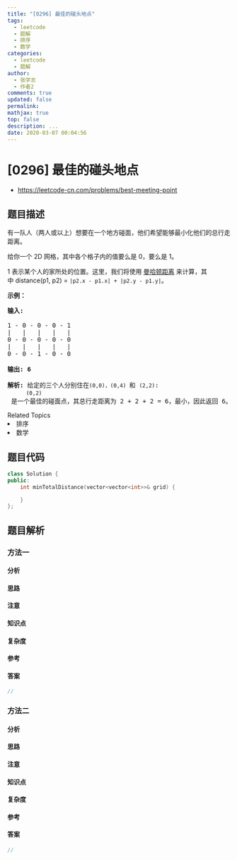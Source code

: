 ```yaml
---
title: "[0296] 最佳的碰头地点"
tags:
  - leetcode
  - 题解
  - 排序
  - 数学
categories:
  - leetcode
  - 题解
author:
  - 张学志
  - 作者2
comments: true
updated: false
permalink:
mathjax: true
top: false
description: ...
date: 2020-03-07 00:04:56
---
```



# [0296] 最佳的碰头地点
* https://leetcode-cn.com/problems/best-meeting-point


## 题目描述

<p>有一队人（两人或以上）想要在一个地方碰面，他们希望能够最小化他们的总行走距离。</p>

<p>给你一个 2D&nbsp;网格，其中各个格子内的值要么是&nbsp;0，要么是&nbsp;1。</p>

<p>1 表示某个人的家所处的位置。这里，我们将使用&nbsp;<a href="https://baike.baidu.com/item/%E6%9B%BC%E5%93%88%E9%A1%BF%E8%B7%9D%E7%A6%BB" target="_blank">曼哈顿距离</a>&nbsp;来计算，其中&nbsp;distance(p1, p2) = <code>|p2.x - p1.x| + |p2.y - p1.y|</code>。</p>

<p><strong>示例：</strong></p>

<pre><strong>输入:</strong> 

1 - 0 - 0 - 0 - 1
|   |   |   |   |
0 - 0 - 0 - 0 - 0
|   |   |   |   |
0 - 0 - 1 - 0 - 0

<strong>输出: 6 

解析: </strong>给定的三个人分别住在<code>(0,0)<span style="">，</span></code><code>(0,4) </code>和 <code>(2,2)</code>:
&nbsp;    <code>(0,2)</code> 是一个最佳的碰面点，其总行走距离为 2 + 2 + 2 = 6，最小，因此返回 6。</pre>
<div><div>Related Topics</div><div><li>排序</li><li>数学</li></div></div>


## 题目代码

```cpp
class Solution {
public:
    int minTotalDistance(vector<vector<int>>& grid) {

    }
};
```


## 题目解析


### 方法一

#### 分析

#### 思路

#### 注意

#### 知识点

#### 复杂度

#### 参考

#### 答案

```cpp
//
```


### 方法二

#### 分析

#### 思路

#### 注意

#### 知识点

#### 复杂度

#### 参考

#### 答案

```cpp
//
```


